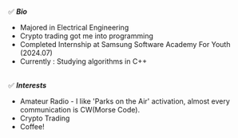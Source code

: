 ✅ ***Bio<br>***
- Majored in Electrical Engineering
- Crypto trading got me into programming
- Completed Internship at Samsung Software Academy For Youth (2024.07)
- Currently : Studying algorithms in C++<br><br>


✅ ***Interests<br>***
- Amateur Radio - I like 'Parks on the Air' activation, almost every communication is CW(Morse Code).
- Crypto Trading
- Coffee!
